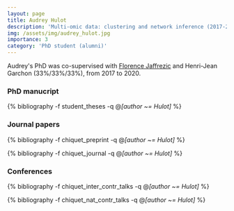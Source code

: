 ```yaml
---
layout: page
title: Audrey Hulot
description: 'Multi-omic data: clustering and network inference (2017-2020)'
img: /assets/img/audrey_hulot.jpg
importance: 3
category: 'PhD student (alumni)'
---
```


Audrey's PhD was co-supervised with [Florence
Jaffrezic](https://www6.jouy.inrae.fr/gabi_eng/Who-are-we/Employee-Features/JAFFREZIC-florence)
and Henri-Jean Garchon (33%/33%/33%), from 2017 to 2020.

### PhD manucript

<div class="publications">

{% bibliography -f student_theses -q @*[author ~= Hulot]* %}

</div>

### Journal papers

<div class="publications">

{% bibliography -f chiquet_preprint -q @*[author ~= Hulot]* %}

{% bibliography -f chiquet_journal -q @*[author ~= Hulot]* %}

</div>


### Conferences

<div class="publications">

{% bibliography -f chiquet_inter_contr_talks -q @*[author ~= Hulot]* %}

{% bibliography -f chiquet_nat_contr_talks -q @*[author ~= Hulot]* %}

</div>
